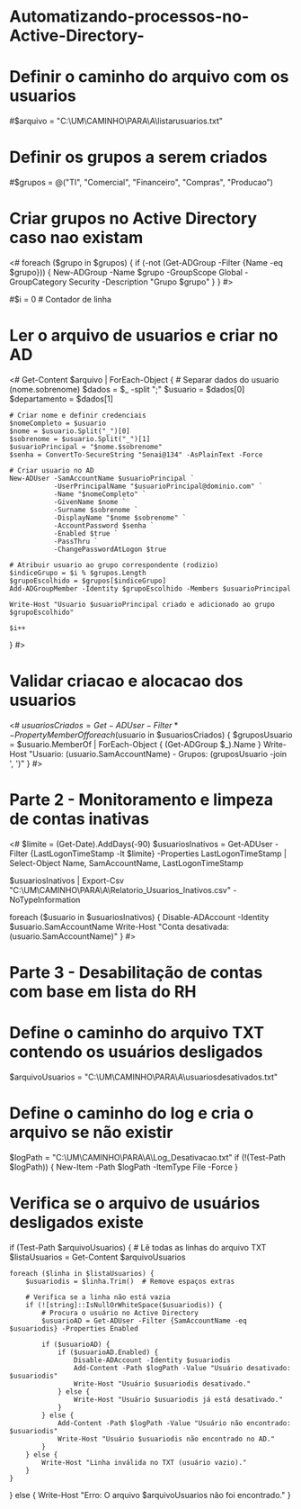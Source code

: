 # Automatizando-processos-no-Active-Directory-
# Definir o caminho do arquivo com os usuarios
#$arquivo = "C:\UM\CAMINHO\PARA\A\listarusuarios.txt"

# Definir os grupos a serem criados
#$grupos = @("TI", "Comercial", "Financeiro", "Compras", "Producao")

# Criar grupos no Active Directory caso nao existam
<#
foreach ($grupo in $grupos) {
    if (-not (Get-ADGroup -Filter {Name -eq $grupo})) {
        New-ADGroup -Name $grupo -GroupScope Global -GroupCategory Security -Description "Grupo $grupo"
    }
}
#>

#$i = 0 # Contador de linha

# Ler o arquivo de usuarios e criar no AD
<#
Get-Content $arquivo | ForEach-Object {
    # Separar dados do usuario (nome.sobrenome)
    $dados = $_ -split ";"
    $usuario = $dados[0]
    $departamento = $dados[1]

    # Criar nome e definir credenciais
    $nomeCompleto = $usuario
    $nome = $usuario.Split("_")[0]
    $sobrenome = $usuario.Split("_")[1]
    $usuarioPrincipal = "$nome.$sobrenome"
    $senha = ConvertTo-SecureString "Senai@134" -AsPlainText -Force

    # Criar usuario no AD
    New-ADUser -SamAccountName $usuarioPrincipal `
               -UserPrincipalName "$usuarioPrincipal@dominio.com" `
               -Name "$nomeCompleto" `
               -GivenName $nome `
               -Surname $sobrenome `
               -DisplayName "$nome $sobrenome" `
               -AccountPassword $senha `
               -Enabled $true `
               -PassThru `
               -ChangePasswordAtLogon $true

    # Atribuir usuario ao grupo correspondente (rodizio)
    $indiceGrupo = $i % $grupos.Length
    $grupoEscolhido = $grupos[$indiceGrupo]
    Add-ADGroupMember -Identity $grupoEscolhido -Members $usuarioPrincipal

    Write-Host "Usuario $usuarioPrincipal criado e adicionado ao grupo $grupoEscolhido"
    
    $i++
}
#>

# Validar criacao e alocacao dos usuarios
<#
$usuariosCriados = Get-ADUser -Filter * -Property MemberOf 
foreach ($usuario in $usuariosCriados) {
    $gruposUsuario = $usuario.MemberOf | ForEach-Object { (Get-ADGroup $_).Name }
    Write-Host "Usuario: $($usuario.SamAccountName) - Grupos: $($gruposUsuario -join ', ')"
}
#>

# Parte 2 - Monitoramento e limpeza de contas inativas
<#
$limite = (Get-Date).AddDays(-90)
$usuariosInativos = Get-ADUser -Filter {LastLogonTimeStamp -lt $limite} -Properties LastLogonTimeStamp | 
                    Select-Object Name, SamAccountName, LastLogonTimeStamp

$usuariosInativos | Export-Csv "C:\UM\CAMINHO\PARA\A\Relatorio_Usuarios_Inativos.csv" -NoTypeInformation

foreach ($usuario in $usuariosInativos) {
    Disable-ADAccount -Identity $usuario.SamAccountName
    Write-Host "Conta desativada: $($usuario.SamAccountName)"
}
#>

# Parte 3 - Desabilitação de contas com base em lista do RH
# Define o caminho do arquivo TXT contendo os usuários desligados
$arquivoUsuarios = "C:\UM\CAMINHO\PARA\A\usuariosdesativados.txt"

# Define o caminho do log e cria o arquivo se não existir
$logPath = "C:\UM\CAMINHO\PARA\A\Log_Desativacao.txt"
if (!(Test-Path $logPath)) { New-Item -Path $logPath -ItemType File -Force }

# Verifica se o arquivo de usuários desligados existe
if (Test-Path $arquivoUsuarios) {
    # Lê todas as linhas do arquivo TXT
    $listaUsuarios = Get-Content $arquivoUsuarios

    foreach ($linha in $listaUsuarios) {
        $usuariodis = $linha.Trim()  # Remove espaços extras

        # Verifica se a linha não está vazia
        if (![string]::IsNullOrWhiteSpace($usuariodis)) {
            # Procura o usuário no Active Directory
            $usuarioAD = Get-ADUser -Filter {SamAccountName -eq $usuariodis} -Properties Enabled

            if ($usuarioAD) {
                if ($usuarioAD.Enabled) {
                    Disable-ADAccount -Identity $usuariodis
                    Add-Content -Path $logPath -Value "Usuário desativado: $usuariodis"
                    Write-Host "Usuário $usuariodis desativado."
                } else {
                    Write-Host "Usuário $usuariodis já está desativado."
                }
            } else {
                Add-Content -Path $logPath -Value "Usuário não encontrado: $usuariodis"
                Write-Host "Usuário $usuariodis não encontrado no AD."
            }
        } else {
            Write-Host "Linha inválida no TXT (usuário vazio)."
        }
    }
} else {
    Write-Host "Erro: O arquivo $arquivoUsuarios não foi encontrado."
}
